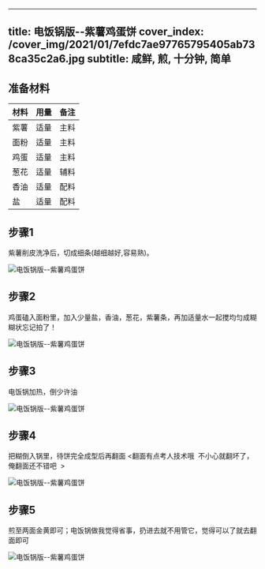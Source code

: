 
---
title: 电饭锅版--紫薯鸡蛋饼
cover_index: /cover_img/2021/01/7efdc7ae97765795405ab738ca35c2a6.jpg
subtitle: 咸鲜, 煎, 十分钟, 简单
---

## 准备材料

| 材料     | 用量 | 备注|
| ------- | ----- | --- |
| 紫薯 | 适量| 主料 |
| 面粉 | 适量| 主料 |
| 鸡蛋 | 适量| 主料 |
| 葱花 | 适量| 辅料 |
| 香油 | 适量| 配料 |
| 盐 | 适量| 配料 |

## 步骤1

紫薯削皮洗净后，切成细条(越细越好,容易熟)。

![电饭锅版--紫薯鸡蛋饼](https://i8.meishichina.com/attachment/recipe/201010/201010170945091.JPG?x-oss-process=style/p320) 

## 步骤2

鸡蛋磕入面粉里，加入少量盐，香油，葱花，紫薯条，再加适量水一起搅均匀成糊糊状忘记拍了！

![电饭锅版--紫薯鸡蛋饼](https://i8.meishichina.com/attachment/recipe/201010/201010170945238.JPG?x-oss-process=style/p320) 

## 步骤3

电饭锅加热，倒少许油

![电饭锅版--紫薯鸡蛋饼](https://i8.meishichina.com/attachment/recipe/201010/201010170945376.JPG?x-oss-process=style/p320) 

## 步骤4

把糊倒入锅里，待饼完全成型后再翻面 <翻面有点考人技术哦  不小心就翻坏了，俺翻面还不错吧  >

![电饭锅版--紫薯鸡蛋饼](https://i8.meishichina.com/attachment/recipe/201010/201010170946311.JPG?x-oss-process=style/p320) 

## 步骤5

煎至两面金黄即可；电饭锅做我觉得省事，扔进去就不用管它，觉得可以了就去翻面即可

![电饭锅版--紫薯鸡蛋饼](https://i8.meishichina.com/attachment/recipe/201010/201010170947121.jpg?x-oss-process=style/p320) 

